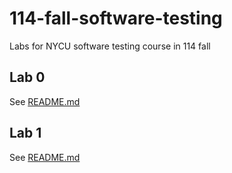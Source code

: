 # 114-fall-software-testing
Labs for NYCU software testing course in 114 fall


## Lab 0

See [README.md](Lab0/README.md)


## Lab 1

See [README.md](Lab1/README.md)
